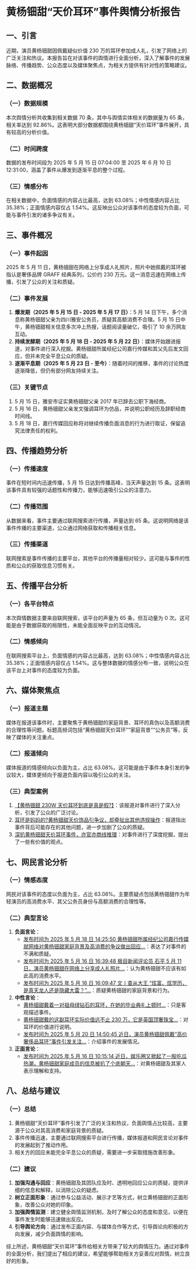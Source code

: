 # 黄杨钿甜“天价耳环”事件舆情分析报告

## 一、引言
近期，演员黄杨钿甜因佩戴疑似价值 230 万的耳环参加成人礼，引发了网络上的广泛关注和热议。本报告旨在对该事件的舆情进行全面分析，深入了解事件的发展脉络、传播趋势、公众态度以及媒体聚焦点，为相关方提供有针对性的策略建议。

## 二、数据概况
### （一）数据规模
本次舆情分析共收集到相关数据 70 条，其中与舆情实体相关的数据量为 65 条，相关率达到 92.86%。这表明大部分数据都围绕黄杨钿甜“天价耳环”事件展开，具有较高的分析价值。

### （二）时间跨度
数据的发布时间段为 2025 年 5 月 15 日 07:04:00 至 2025 年 6 月 10 日 12:31:00，涵盖了事件从爆发到逐渐平息的整个过程。

### （三）情感分布
在相关数据中，负面情感的内容占比最高，达到 63.08%；中性情感内容占比 35.38%；正面情感内容仅占 1.54%。这反映出公众对该事件的态度较为负面，可能与事件引发的诸多争议有关。

## 三、事件概况
### （一）事件起因
2025 年 5 月 11 日，黄杨钿甜在网络上分享成人礼照片，照片中她佩戴的耳环被指认是奢侈品牌 GRAFF 经典系列，公价约 230 万元。这一消息迅速在网络上传播，引发了公众的关注和质疑。

### （二）事件发展
1. **爆发期（2025 年 5 月 15 日 - 2025 年 5 月 17 日）**：5 月 14 日下午，多个消息称黄杨钿甜父亲为四川雅安公务员，质疑其高额消费不合理。5 月 15 日中午，黄杨钿甜相关信息多次冲上热搜，话题阅读量破亿，吸引了 10 余万网友互动。
2. **持续发酵期（2025 年 5 月 18 日 - 2025 年 5 月 22 日）**：媒体开始跟进报道，对事件进行深入挖掘。黄杨钿甜所属经纪公司嘉行传媒和其父先后发文回应，但并未完全平息公众的质疑。
3. **逐渐平息期（2025 年 5 月 23 日 - 至今）**：随着时间的推移，事件的讨论热度逐渐降低，但仍有部分网友持续关注。

### （三）关键节点
1. 5 月 15 日，雅安市证实黄杨钿甜父亲 2017 年已辞去公职下海经商。
2. 5 月 16 日，黄杨钿甜父亲发文强调耳环为仿品，并说明公职经历及辞职经商时间线。
3. 5 月 18 日，嘉行传媒回应称将对继续传播负面消息的行为进行取证，保留追究法律责任的权利。

## 四、传播趋势分析
### （一）传播速度
事件在短时间内迅速传播，5 月 15 日达到传播高峰，当天声量达到 15 条。这表明该事件具有较强的话题性和传播力，能够迅速吸引公众的注意力。

### （二）传播范围
从数据来看，事件主要通过联网搜索进行传播，声量达到 65 条。这说明网络是该事件传播的主要渠道，公众通过网络获取和传播相关信息。

### （三）传播渠道
联网搜索是事件传播的主要平台，其他平台的传播量相对较少。这可能与事件的性质和公众的获取信息习惯有关。

## 五、传播平台分析
### （一）各平台特点
本次舆情数据主要来自联网搜索，该平台的声量为 65 条，但互动量为 0 次。这可能是由于数据获取的局限性，未能全面反映平台的互动情况。

### （二）情感倾向
在联网搜索平台上，负面情感的内容占比最高，达到 63.08%；中性情感内容占比 35.38%；正面情感内容仅占 1.54%。这与整体数据的情感分布一致，说明公众在该平台上对事件的态度较为负面。

## 六、媒体聚焦点
### （一）报道主题
媒体在报道该事件时，主要聚焦于黄杨钿甜的家庭背景、耳环的真伪以及高额消费的合理性等问题。标题高频词包括“黄杨钿甜天价耳环”“家庭背景”“公务员”等，反映了媒体的关注重点。

### （二）报道倾向
媒体报道的情感倾向以负面为主，占比 63.08%。这可能是由于事件本身引发的争议较大，媒体更倾向于报道负面内容以吸引公众的关注。

### （三）典型案例
1. [【黄杨钿甜 230W 天价耳环到底是真是假?】](https://www.iesdouyin.com/share/video/7505394804948208934/?region=CN&mid=7505395979462429467&app=news_article&timestamp=1749740756&req_id_new=20250612230553102C0021566BA9E5A89A&category_new=__search__)：该报道对事件进行了深入分析，引发了公众的广泛讨论。
2. [耳环是妈妈的?黄杨钿甜天价饰品引争议，却牵扯出其他违规操作](http://m.toutiao.com/group/7505667436282004022/)：报道指出事件背后可能存在的其他问题，进一步加剧了公众的质疑。
3. [深扒黄杨钿甜天价耳环事件，亦官亦商线推理](https://www.iesdouyin.com/share/video/7508692694667971840/?region=CN&mid=7508693465069554443&app=news_article&timestamp=1749740756&req_id_new=20250612230553102C0021566BA9E5A89A&category_new=__search__)：对事件进行了深度挖掘，提出了一些有价值的观点。

## 七、网民言论分析
### （一）情感态度
网民对该事件的态度以负面为主，占比 63.08%。主要质疑点包括黄杨钿甜作为年轻演员的高消费水平、其父公务员身份与高额消费的合理性等。

### （二）典型言论
1. **负面言论**：
    - [发布时间为 2025 年 5 月 18 日 14:25:50 黄杨钿甜所属经纪公司嘉行传媒就网络对黄杨钿甜家庭背景及高消费的争议做出回应...](http://m.toutiao.com/group/7505667436282004022/)：表达了对事件的不满和质疑。
    - [发布时间为 2025 年 5 月 16 日 16:39:48 极目新闻评论员 石平 5 月 11 日，演员黄杨钿甜在网络上分享成人礼照片...](http://m.toutiao.com/group/7504960467141181990/)：认为黄杨钿甜不应该有如此高的消费水平。
    - [发布时间为 2025 年 5 月 16 日 16:09:47 文丨查从大王 “炫富、炫学历，是真天龙人还是隐藏大雷？”...](http://m.toutiao.com/group/7504952633132581403/)：质疑黄杨钿甜的家庭背景和行为。
2. **中性言论**：
    - [黄杨钿甜戴着一对祖母绿钻石的耳环，在她的毕业典礼上顿时...](https://www.iesdouyin.com/share/video/7505394804948208934/?region=CN&mid=7505395979462429467&app=news_article&timestamp=1749740756&req_id_new=20250612230553102C0021566BA9E5A89A&category_new=__search__)：只是客观描述事件。
    - [黄杨钿甜戴的这副耳环实际价值远不止 230 万，它是英国顶奢珠宝...](https://www.iesdouyin.com/share/video/7508692694667971840/?region=CN&mid=7508693465069554443&app=news_article&timestamp=1749740756&req_id_new=20250612230553102C0021566BA9E5A89A&category_new=__search__)：对耳环的价值进行说明。
    - [发布时间为 2025 年 5 月 20 日 14:50:45 近日，演员黄杨钿甜佩戴“高价奢侈品耳环”事件引发关注...](http://m.toutiao.com/group/7506416689546805799/)：介绍事件的发展情况。
3. **正面言论**：
    - [发布时间为 2025 年 5 月 16 日 10:15:14 近日，娱乐圈又掀起了一股吃瓜热潮，黄杨钿甜家庭成员的信息被扒了个底朝天...](http://m.toutiao.com/group/7504859742490247743/)：对黄杨钿甜及其家人表示理解和支持。

## 八、总结与建议
### （一）总结
1. 黄杨钿甜“天价耳环”事件引发了广泛的关注和热议，负面舆情占比较高，主要源于公众对其高消费和家庭背景的质疑。
2. 事件传播迅速，主要通过联网搜索平台进行传播，媒体报道和网民言论对事件的发展起到了推动作用。
3. 相关方的回应未能完全平息公众的质疑，需要进一步采取措施改善形象。

### （二）建议
1. **加强沟通与回应**：黄杨钿甜及其团队应及时、透明地回应公众的质疑，提供详细的信息和解释，以消除公众的疑虑。
2. **树立正面形象**：通过参与公益活动、展示才艺等方式，树立黄杨钿甜的正面形象，改善公众对她的印象。
3. **加强舆情监测**：建立健全舆情监测机制，及时了解公众的态度和意见，以便在事件发生时能够迅速做出反应。
4. **引导舆论方向**：通过发布正面内容、与媒体合作等方式，引导舆论向积极的方向发展，减少负面舆情的影响。

综上所述，黄杨钿甜“天价耳环”事件给相关方带来了较大的舆情压力。通过对事件的全面分析，我们提出了相应的建议，希望能够帮助相关方妥善应对舆情，树立良好的形象。